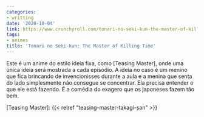 ```yaml
---
categories:
- writting
date: '2020-10-04'
link: https://www.crunchyroll.com/tonari-no-seki-kun-the-master-of-killing-time
tags:
- animes
title: 'Tonari no Seki-kun: The Master of Killing Time'
---
```


Este é um anime do estilo ideia fixa, como [Teasing Master], onde uma única ideia será mostrada a cada episódio. A ideia no caso é um menino que fica brincando de invencionisses durante a aula e a menina que senta do lado simplesmente não consegue se concentrar. Ela precisa entender o que ele está fazendo. É a comédia do exagero que os japoneses fazem tão bem.

[Teasing Master]: {{< relref "teasing-master-takagi-san" >}}

